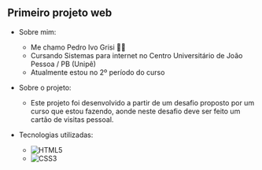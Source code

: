 

## Primeiro projeto web

- Sobre mim:
  - Me chamo Pedro Ivo Grisi :man_technologist:
  - Cursando Sistemas para internet no Centro Universitário de João Pessoa / PB (Unipê)
  - Atualmente estou no 2º período do curso

- Sobre o projeto:
  - Este projeto foi desenvolvido a partir de um desafio proposto por um curso que estou fazendo, aonde neste desafio deve ser feito um cartão de visitas pessoal.

- Tecnologias utilizadas:
  <ul>
     <li><img alt="HTML5" src="https://img.shields.io/badge/HTML5-E34F26?style=for-the-badge&logo=html5&logoColor=white"/></li>
     <li><img alt="CSS3" src="https://img.shields.io/badge/CSS3-1572B6?style=for-the-badge&logo=css3&logoColor=white"/></li>
  </ul>
  



